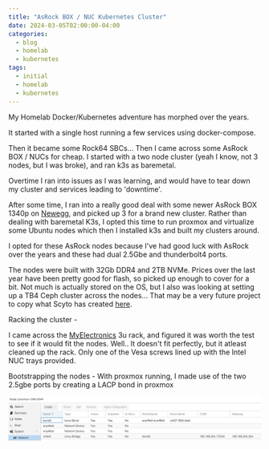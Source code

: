 ```yaml
---
title: "AsRock BOX / NUC Kubernetes Cluster"
date: 2024-03-05T02:00:00-04:00
categories:
  - blog
  - homelab
  - kubernetes
tags:
  - initial
  - homelab
  - kubernetes
---
```


My Homelab Docker/Kubernetes adventure has morphed over the years. 

It started with a single host running a few services using docker-compose.

Then it became some Rock64 SBCs... Then I came across some AsRock BOX / NUCs for cheap. I started with a two node cluster (yeah I know, not 3 nodes, but I was broke), and ran k3s as baremetal.

Overtime I ran into issues as I was learning, and would have to tear down my cluster and services leading to 'downtime'. 

After some time, I ran into a really good deal with some newer AsRock BOX 1340p on [Newegg](https://www.newegg.com/asrock-nuc-box-1340p-d4), and picked up 3 for a brand new cluster.
Rather than dealing with baremetal K3s, I opted this time to run proxmox and virtualize some Ubuntu nodes which then I installed k3s and built my clusters around.

I opted for these AsRock nodes because I've had good luck with AsRock over the years and these had dual 2.5Gbe and thunderbolt4 ports.

The nodes were built with 32Gb DDR4 and 2TB NVMe. Prices over the last year have been pretty good for flash, so picked up enough to cover for a bit. Not much is actually stored on the OS, but I also was looking at setting up a TB4 Ceph cluster across the nodes...
That may be a very future project to copy what Scyto has created [here](https://gist.github.com/scyto/4c664734535da122f4ab2951b22b2085).


Racking the cluster -

I came across the [MyElectronics](https://www.myelectronics.nl/us/nuc-minipc-19-3u-rackmount-kit-for-1-12-nucs.html) 3u rack, and figured it was worth the test to see if it would fit the nodes.
Well.. It doesn't fit perfectly, but it atleast cleaned up the rack. Only one of the Vesa screws lined up with the Intel NUC trays provided.


Bootstrapping the nodes -
With proxmox running, I made use of the two 2.5gbe ports by creating a LACP bond in proxmox

![Network Settings](/assets/images/proxmox-network-settings.png)